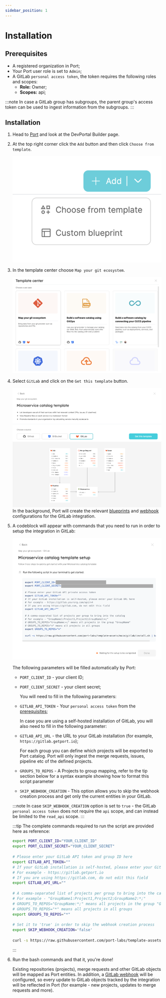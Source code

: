```yaml
---
sidebar_position: 1
---
```


# Installation

## Prerequisites

- A registered organization in Port;
- Your Port user role is set to `Admin`;
- A GitLab `personal access token`, the token requires the following roles and scopes:
  - **Role:** Owner;
  - **Scopes:** api;

:::note
In case a GitLab group has subgroups, the parent group's access token can be used to ingest information from the subgroups.
:::

## Installation

1. Head to [Port](https://app.getport.io/dev-portal) and look at the DevPortal Builder page.
2. At the top right corner click the `Add` button and then click `Choose from template`.

   ![Choose From Template](../../../../../static/img/build-your-software-catalog/sync-data-to-catalog/gitlab/choose-from-template-button.png)

3. In the template center choose `Map your git ecosystem`.

   ![Choose a use case](../../../../../static/img/build-your-software-catalog/sync-data-to-catalog/gitlab/template-center.png)

4. Select `GitLab` and click on the `Get this template` button.

   ![Get this template](../../../../../static/img/build-your-software-catalog/sync-data-to-catalog/gitlab/get-this-template.png)
   In the background, Port will create the relevant [blueprints](../../../define-your-data-model/setup-blueprint/setup-blueprint.md) and [webhook](../../webhook/webhook.md) configurations for the GitLab integration.

5. A codeblock will appear with commands that you need to run in order to setup the integration in GitLab:

   ![Script run commands](../../../../../static/img/build-your-software-catalog/sync-data-to-catalog/gitlab/gitlab-script-step.png)

   The following parameters will be filled automatically by Port:

   - `PORT_CLIENT_ID` - your client ID;
   - `PORT_CLIENT_SECRET` - your client secret;

     You will need to fill in the following parameters:

   - `GITLAB_API_TOKEN` - Your `personal access token` from the [prerequisites](#prerequisites);

     In case you are using a self-hosted installation of GitLab, you will also need to fill in the following parameter:

   - `GITLAB_API_URL` - the URL to your GitLab installation (for example, `https://gitlab.getport.io`);

     For each group you can define which projects will be exported to Port catalog.
     Port will only ingest the merge requests, issues, pipeline etc of the defined projects.

   - `GROUPS_TO_REPOS` - A Projects to group mapping, refer to the tip section below for a syntax example showing how to format this script parameter

   - `SKIP_WEBHOOK_CREATION` - This option allows you to skip the webhook creation process and get only the current entities in your GitLab.

   :::note
   In case `SKIP_WEBHOOK_CREATION` option is set to `true` - the GitLab `personal access token` does not require the `api` scope, and can instead be limited to the `read_api` scope.
   :::

   :::tip
   The complete commands required to run the script are provided here as reference:

   ```bash showLineNumbers
   export PORT_CLIENT_ID="YOUR_CLIENT_ID"
   export PORT_CLIENT_SECRET="YOUR_CLIENT_SECRET"

   # Please enter your GitLab API token and group ID here
   export GITLAB_API_TOKEN=""
   # If your GitLab installation is self-hosted, please enter your GitLab URL here
   # For example - https://gitlab.getport.io
   # If you are using https://gitlab.com, do not edit this field
   export GITLAB_API_URL=""

   # A comma-separated list of projects per group to bring into the catalog
   # For example - "GroupName1:Project1,Project2;GroupName2:*;"
   # GROUPS_TO_REPOS="GroupName:*;" means all projects in the group "GroupName"
   # GROUPS_TO_REPOS="*" means all projects in all groups
   export GROUPS_TO_REPOS="*"

   # Set it to 'true' in order to skip the webhook creation process
   export SKIP_WEBHOOK_CREATION='false'

   curl -s https://raw.githubusercontent.com/port-labs/template-assets/main/gitlab/install.sh | bash
   ```

   :::

6. Run the bash commands and that it, you're done!

   Existing repositories (projects), merge requests and other GitLab objects will be mapped as Port entities. In addition, a [GitLab webhook](https://docs.gitlab.com/ee/user/project/integrations/webhooks.html) will be configured, so every update to GitLab objects tracked by the integration will be reflected in Port (for example - new projects, updates to merge requests and more).
